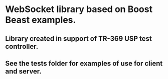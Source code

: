 # WebSocket library based on Boost Beast examples.

## Library created in support of TR-369 USP test controller.

## See the tests folder for examples of use for client and server.

